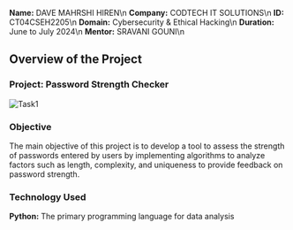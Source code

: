 **Name:** DAVE MAHRSHI HIREN\n
**Company:** CODTECH IT SOLUTIONS\n
**ID:** CT04CSEH2205\n
**Domain:** Cybersecurity & Ethical Hacking\n
**Duration:** June to July 2024\n
**Mentor:** SRAVANI GOUNI\n

## Overview of the Project

### Project: Password Strength Checker
![Task1](https://github.com/user-attachments/assets/218c984c-22ba-4092-a930-0295eed28c96)


### Objective
The main objective of this project is to develop a tool to assess the strength of passwords entered by users by implementing algorithms to analyze factors such as length, complexity, and uniqueness to provide feedback on password strength.

### Technology Used
**Python:** The primary programming language for data analysis

